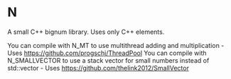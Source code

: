# N

A small C++ bignum library. Uses only C++ elements.

You can compile with N_MT to use multithread adding and multiplication - Uses https://github.com/progschj/ThreadPool
You can compile with N_SMALLVECTOR to use a stack vector for small numbers instead of std::vector - Uses https://github.com/thelink2012/SmallVector



